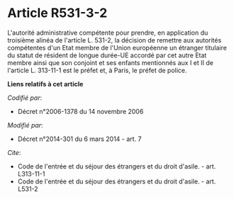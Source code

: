 # Article R531-3-2

L'autorité administrative compétente pour prendre, en application du troisième alinéa de l'article L. 531-2, la décision de
remettre aux autorités compétentes d'un Etat membre de l'Union européenne un étranger titulaire du statut de     résident de
longue durée-UE accordé par cet autre Etat membre ainsi que son conjoint et ses enfants mentionnés aux I et II de l'article
L. 313-11-1 est le préfet et, à Paris, le préfet de police.

**Liens relatifs à cet article**

_Codifié par_:

  - Décret n°2006-1378 du 14 novembre 2006

_Modifié par_:

  - Décret n°2014-301 du 6 mars 2014 - art. 7

_Cite_:

  - Code de l'entrée et du séjour des étrangers et du droit d'asile. - art. L313-11-1
  - Code de l'entrée et du séjour des étrangers et du droit d'asile. - art. L531-2
